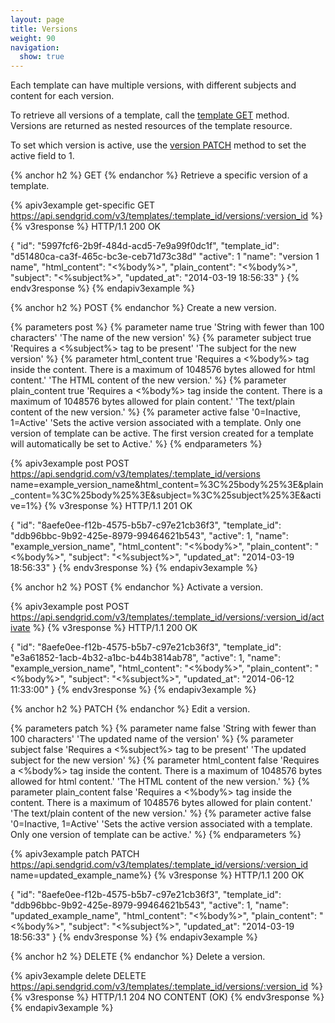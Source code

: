 ```yaml
---
layout: page
title: Versions
weight: 90
navigation:
  show: true
---
```


Each template can have multiple versions, with different subjects and 
content for each version.

To retrieve all versions of a template, call the [template
GET]({{root_url}}/API_Reference/Template_Engine_API/templates.html#-GET)
method. Versions are returned as nested resources of the template
resource.

To set which version is active, use the [version PATCH]({{root_url}}/API_Reference/Template_Engine_API/versions.html#-PATCH) method to set the
active field to 1.

{% anchor h2 %}
GET
{% endanchor %}
Retrieve a specific version of a template.

{% apiv3example get-specific GET https://api.sendgrid.com/v3/templates/:template_id/versions/:version_id %}
{% v3response %}
HTTP/1.1 200 OK

{
    "id": "5997fcf6-2b9f-484d-acd5-7e9a99f0dc1f",
    "template_id": "d51480ca-ca3f-465c-bc3e-ceb71d73c38d"
    "active": 1
    "name": "version 1 name",
    "html_content": "<%body%>",
    "plain_content": "<%body%>",
    "subject": "<%subject%>",
    "updated_at": "2014-03-19 18:56:33"
}
{% endv3response %}
{% endapiv3example %}

{% anchor h2 %}
POST
{% endanchor %}
Create a new version.

{% parameters post %}
  {% parameter name true 'String with fewer than 100 characters' 'The name of the new version' %}
  {% parameter subject true 'Requires a <%subject%> tag to be present' 'The subject for the new version' %}
  {% parameter html_content true 'Requires a <%body%> tag inside the content. There is a maximum of 1048576 bytes allowed for html content.' 'The HTML content of the new version.' %}
  {% parameter plain_content true 'Requires a <%body%> tag inside the content. There is a maximum of 1048576 bytes allowed for plain content.' 'The text/plain content of the new version.' %}
  {% parameter active false '0=Inactive, 1=Active' 'Sets the active version associated with a template. Only one version of template can be active. The first version created for a template will automatically be set to Active.' %}
{% endparameters %}

{% apiv3example post POST https://api.sendgrid.com/v3/templates/:template_id/versions name=example_version_name&html_content=%3C%25body%25%3E&plain_content=%3C%25body%25%3E&subject=%3C%25subject%25%3E&active=1%}
  {% v3response %}
HTTP/1.1 201 OK

{
    "id": "8aefe0ee-f12b-4575-b5b7-c97e21cb36f3",
    "template_id": "ddb96bbc-9b92-425e-8979-99464621b543",
    "active": 1,
    "name": "example_version_name",
    "html_content": "<%body%>",
    "plain_content": "<%body%>",
    "subject": "<%subject%>",
    "updated_at": "2014-03-19 18:56:33"
}
  {% endv3response %}
{% endapiv3example %}

{% anchor h2 %}
POST
{% endanchor %}
Activate a version.

{% apiv3example post POST https://api.sendgrid.com/v3/templates/:template_id/versions/:version_id/activate %}
  {% v3response %}
HTTP/1.1 200 OK

{
    "id": "8aefe0ee-f12b-4575-b5b7-c97e21cb36f3",
    "template_id": "e3a61852-1acb-4b32-a1bc-b44b3814ab78",
    "active": 1,
    "name": "example_version_name",
    "html_content": "<%body%>",
    "plain_content": "<%body%>",
    "subject": "<%subject%>",
    "updated_at": "2014-06-12 11:33:00"
}
  {% endv3response %}
{% endapiv3example %}

{% anchor h2 %}
PATCH
{% endanchor %}
Edit a version.

{% parameters patch %}
  {% parameter name false 'String with fewer than 100 characters' 'The updated name of the version' %}
  {% parameter subject false 'Requires a <%subject%> tag to be present' 'The updated subject for the new version' %}
  {% parameter html_content false 'Requires a <%body%> tag inside the content. There is a maximum of 1048576 bytes allowed for html content.' 'The HTML content of the new version.' %}
  {% parameter plain_content false 'Requires a <%body%> tag inside the content. There is a maximum of 1048576 bytes allowed for plain content.' 'The text/plain content of the new version.' %}
  {% parameter active false '0=Inactive, 1=Active' 'Sets the active version associated with a template. Only one version of template can be active.' %}
{% endparameters %}

{% apiv3example patch PATCH https://api.sendgrid.com/v3/templates/:template_id/versions/:version_id name=updated_example_name%}
  {% v3response %}
HTTP/1.1 200 OK

{
    "id": "8aefe0ee-f12b-4575-b5b7-c97e21cb36f3",
    "template_id": "ddb96bbc-9b92-425e-8979-99464621b543",
    "active": 1,
    "name": "updated_example_name",
    "html_content": "<%body%>",
    "plain_content": "<%body%>",
    "subject": "<%subject%>",
    "updated_at": "2014-03-19 18:56:33"
}
{% endv3response %}
{% endapiv3example %}

{% anchor h2 %}
DELETE
{% endanchor %}
Delete a version.

{% apiv3example delete DELETE https://api.sendgrid.com/v3/templates/:template_id/versions/:version_id %}
  {% v3response %}
HTTP/1.1 204 NO CONTENT (OK)
{% endv3response %}
{% endapiv3example %}

